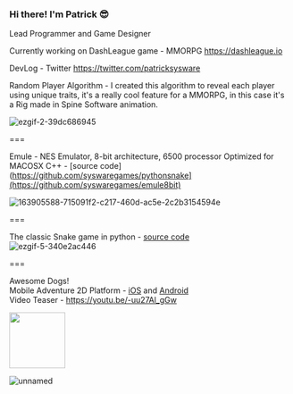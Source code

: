 ### Hi there! I'm Patrick 😎

Lead Programmer and Game Designer

Currently working on DashLeague game - MMORPG
https://dashleague.io

DevLog - Twitter
https://twitter.com/patricksysware


Random Player Algorithm - I created this algorithm to reveal each player using unique traits, it's a really cool feature for a MMORPG, in this case it's  a Rig made in Spine Software animation.  

![ezgif-2-39dc686945](https://user-images.githubusercontent.com/35966031/214795313-5bfa0406-0705-4d26-9881-8c93a70818c3.gif)


===

Emule - NES Emulator, 8-bit architecture, 6500 processor Optimized for MACOSX
C++ - [source code](https://github.com/syswaregames/pythonsnake](https://github.com/syswaregames/emule8bit)  

![163905588-715091f2-c217-460d-ac5e-2c2b3154594e](https://user-images.githubusercontent.com/35966031/215884578-e272d7c5-c615-4862-9d5d-9ee14a345f17.png)




===

The classic Snake game in python - [source code](https://github.com/syswaregames/pythonsnake)  
![ezgif-5-340e2ac446](https://user-images.githubusercontent.com/35966031/214797292-3227ea6c-a67d-4e8d-a3e1-7846bda8f4d4.gif)


===

Awesome Dogs!  
Mobile Adventure 2D Platform - [iOS](https://apps.apple.com/sa/app/awesome-dogs/id1450557857) and [Android](https://play.google.com/store/apps/details?id=syswaregames.com.awesomedogs&hl=en_CA&gl=US&pli=1)  
Video Teaser - https://youtu.be/-uu27Al_gGw  

<img src="https://user-images.githubusercontent.com/35966031/214991951-1660fedf-39e2-4874-aa5e-dc5d0c224d31.png" width="100" height="100">

![unnamed](https://user-images.githubusercontent.com/35966031/214992545-a53b5d25-c30c-42b6-bb44-aee323d14071.jpg)  




